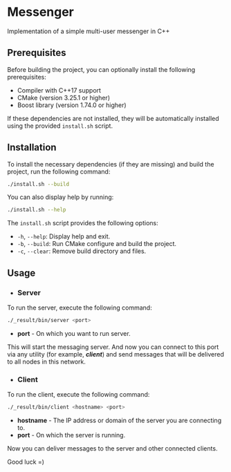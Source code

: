 # Messenger
Implementation of a simple multi-user messenger in C++

## Prerequisites
Before building the project, you can optionally install the following prerequisites:

- Compiler with C++17 support
- CMake (version 3.25.1 or higher)
- Boost library (version 1.74.0 or higher)

If these dependencies are not installed, they will be automatically installed using the provided `install.sh` script.

## Installation
To install the necessary dependencies (if they are missing) and build the project, run the following command:

```bash
./install.sh --build
```
You can also display help by running:

```bash
./install.sh --help
```
The `install.sh` script provides the following options:

- `-h`, `--help`: Display help and exit.
- `-b`, `--build`: Run CMake configure and build the project.
- `-c`, `--clear`: Remove build directory and files.

## Usage
- ### Server
To run the server, execute the following command:
```bash
./_result/bin/server <port>
```
- **port** - On which you want to run server.

This will start the messaging server.
And now you can connect to this port via any utility (for example, ***client***) and send messages that will be delivered to all nodes in this network.

- ### Client
To run the client, execute the following command:
```bash
./_result/bin/client <hostname> <port>
```
- **hostname** - The IP address or domain of the server you are connecting to.
- **port** - On which the server is running.

Now you can deliver messages to the server and other connected clients.

Good luck =)
